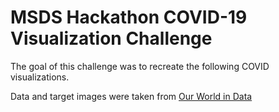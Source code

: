 # MSDS Hackathon COVID-19 Visualization Challenge

The goal of this challenge was to recreate the following COVID visualizations.

Data and target images were taken from [Our World in Data](https://ourworldindata.org/grapher/total-confirmed-cases-of-covid-19-per-million-people?tab=chart&yScale=log&country=OWID_WRL~USA~GBR~KOR~CHN)



